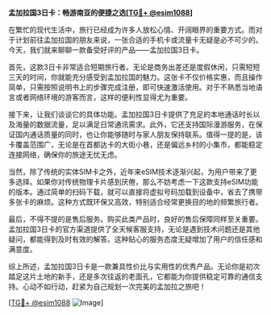 **孟加拉国3日卡：畅游南亚的便捷之选[[TG💪+ @esim1088](https://t.me/s/esim1088)]**

在繁忙的现代生活中，旅行已经成为许多人放松心情、开阔眼界的重要方式。而对于计划前往孟加拉国的朋友来说，一张合适的手机卡或流量卡无疑是必不可少的。今天，我们就来聊聊一款备受好评的产品——孟加拉国3日卡。

首先，这款3日卡非常适合短期旅行者。无论是商务出差还是度假休闲，只需短短三天的时间，你就能充分感受到孟加拉国的魅力。这张卡不仅价格实惠，而且操作简单，只需按照说明书上的步骤完成注册，即可快速激活使用。对于不熟悉当地语言或者网络环境的游客而言，这样的便利性显得尤为重要。

接下来，让我们谈谈它的具体功能。孟加拉国3日卡提供了充足的本地通话时长以及海量的数据流量，足以满足日常通讯需求。此外，它还支持国际漫游服务，在保证国内通话质量的同时，也让你能够随时与家人朋友保持联系。值得一提的是，该卡覆盖范围广，无论是在首都达卡的大街小巷，还是偏远乡村的小集市，都能稳定连接网络，确保你的旅途无忧无虑。

当然，除了传统的实体SIM卡之外，近年来eSIM技术逐渐兴起，为用户带来了更多选择。如果你对传统物理卡片感到厌倦，那么不妨考虑一下这款支持eSIM功能的版本。通过简单的扫码下载，就可以直接将虚拟号码加载到设备中，省去了携带多张卡的麻烦。这种方式既环保又高效，特别适合经常更换目的地的频繁旅行者。

最后，不得不提的是售后服务。购买此类产品时，良好的售后保障同样至关重要。孟加拉国3日卡的官方渠道提供了全天候客服支持，无论是遇到技术问题还是其他疑问，都能得到及时有效的解答。这种贴心的服务态度无疑增加了用户的信任感和满意度。

综上所述，孟加拉国3日卡是一款兼具性价比与实用性的优秀产品。无论你是初次踏足这片土地的新手，还是多次往返的老面孔，它都能为你提供稳定可靠的通信支持。心动不如行动，赶紧为自己规划一次完美的孟加拉之旅吧！

[[TG💪+ @esim1088](https://t.me/s/esim1088) ![Image](https://i.postimg.cc/4NQfJmqS/Snipaste-2025-05-13-00-14-12.png)]